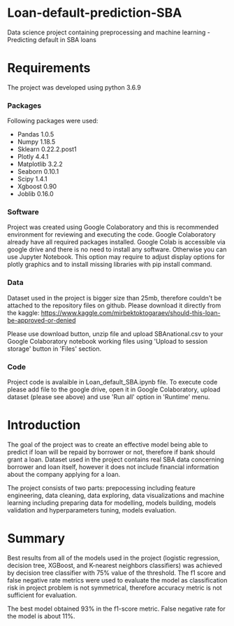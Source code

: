 # Loan-default-prediction-SBA

Data science project containing preprocessing and machine learning - Predicting default in SBA loans

# Requirements

The project was developed using python 3.6.9

### Packages

Following packages were used:

- Pandas 1.0.5
- Numpy 1.18.5
- Sklearn 0.22.2.post1
- Plotly 4.4.1
- Matplotlib 3.2.2
- Seaborn 0.10.1
- Scipy 1.4.1
- Xgboost 0.90
- Joblib 0.16.0


### Software

Project was created using Google Colaboratory and this is recommended environment for reviewing and executing the code. Google Colaboratory already have all required packages installed. Google Colab is accessible via google drive and there is no need to install any software. Otherwise you can use Jupyter Notebook. This option may require to adjust display options for plotly graphics and to install missing libraries with pip install command.

### Data

Dataset used in the project is bigger size than 25mb, therefore couldn't be attached to the repository files on github. Please download it directly from the kaggle:
https://www.kaggle.com/mirbektoktogaraev/should-this-loan-be-approved-or-denied

Please use download button, unzip file and upload SBAnational.csv to your Google Colaboratory notebook working files using 'Upload to session storage' button in 'Files' section.

### Code

Project code is avalaible in Loan_default_SBA.ipynb file. To execute code please add file to the google drive, open it in Google Colaboratory, upload dataset (please see above) and use 'Run all' option in 'Runtime' menu.

# Introduction

The goal of the project was to create an effective model being able to predict if loan will be repaid by borrower or not, therefore if bank should grant a loan. Dataset used in the project contains real SBA data concerning borrower and loan itself, however it does not include financial information about the company applying for a loan.

The project consists of two parts: prepocessing including feature engineering, data cleaning, data exploring, data visualizations and machine learning including preparing data for modelling, models building, models validation and hyperparameters tuning, models evaluation.

# Summary

Best results from all of the models used in the project (logistic regression, decision tree, XGBoost, and K-nearest neighbors classifiers) was achieved by decision tree classifier with 75% value of the threshold. The f1 score and false negative rate metrics were used to evaluate the model as classification risk in project problem is not symmetrical, therefore accuracy metric is not sufficient for evaluation.

The best model obtained 93% in the f1-score metric. False negative rate for the model is about 11%.
